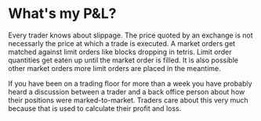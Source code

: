 # What's my P&L?

Every trader knows about slippage. The price quoted by an exchange is not
necessarly the price at which a trade is executed. A market orders get matched
against limit orders like blocks dropping in tetris. Limit order quantities
get eaten up until the market order is filled. It is also possible other
market orders more limit orders are placed in the meantime.

If you have been on a trading floor for more than a week you have probably
heard a discussion between a trader and a back office person about how
their positions were marked-to-market. Traders care about this very much
because that is used to calculate their profit and loss.
